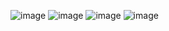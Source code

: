 ![image](https://github.com/user-attachments/assets/73c7631e-f13e-4c35-bc47-41aeba4c3d1b)
![image](https://github.com/user-attachments/assets/2ca9ab1d-86d4-4134-81c8-c442079e68c9)
![image](https://github.com/user-attachments/assets/4149c241-4e28-47a7-bdfe-66e365561917)
![image](https://github.com/user-attachments/assets/a68f6d50-7cca-45ba-98d9-47ac111b18b9)


